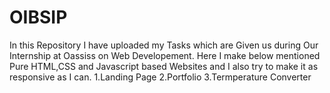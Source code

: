 # OIBSIP
In this Repository I have uploaded my Tasks which are Given us during Our Internship at Oassiss on Web Developement.
Here I make below mentioned Pure HTML,CSS and Javascript based Websites and I also try to make it as responsive as I can.
1.Landing Page
2.Portfolio
3.Termperature Converter
